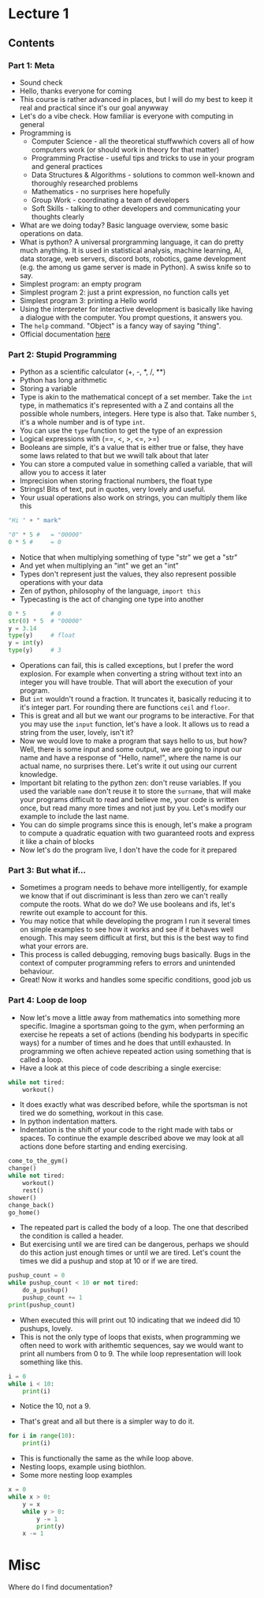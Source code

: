 # Lecture 1

## Contents

### Part 1: Meta

* Sound check
* Hello, thanks everyone for coming
* This course is rather advanced in places, but I will do my best to keep it real and practical since it's our goal anywway
* Let's do a vibe check. How familiar is everyone with computing in general
* Programming is
    * Computer Science - all the theoretical stuffwwhich covers all of how computers work (or should work in theory for that matter)
    * Programming Practise - useful tips and tricks to use in your program and general practices
    * Data Structures & Algorithms - solutions to common well-known and thoroughly researched problems
    * Mathematics - no surprises here hopefully
    * Group Work - coordinating a team of developers
    * Soft Skills - talking to other developers and communicating your thoughts clearly
* What are we doing today? Basic language overview, some basic operations on data.
* What is python? A universal prorgramming language, it can do pretty much anything. It is used in statistical analysis, machine learning, AI, data storage, web servers, discord bots, robotics, game development (e.g. the among us game server is made in Python). A swiss knife so to say.
* Simplest program: an empty program
* Simplest program 2: just a print expression, no function calls yet
* Simplest program 3: printing a Hello world
* Using the interpreter for interactive development is basically like having a dialogue with the computer. You prompt questions, it answers you.
* The `help` command. "Object" is a fancy way of saying "thing".
* Official documentation [here](./links.md)

### Part 2: Stupid Programming

* Python as a scientific calculator (+, -, *, /, **)
* Python has long arithmetic
* Storing a variable
* Type is akin to the mathematical concept of a set member. Take the `int` type, in mathematics it's represented with a Z and contains all the possible whole numbers, integers. Here type is also that. Take number `5`, it's a whole number and is of type `int`.
* You can use the `type` function to get the type of an expression
* Logical expressions with (==, <, >, <=, >=)
* Booleans are simple, it's a value that is either true or false, they have some laws related to that but we wwill talk about that later
* You can store a computed value in something called a variable, that will allow you to access it later
* Imprecision when storing fractional numbers, the float type
* Strings! Bits of text, put in quotes, very lovely and useful.
* Your usual operations also work on strings, you can multiply them like this

```py
"Hi " + " mark"

"0" * 5 #   = "00000"
0 * 5 #     = 0
```

* Notice that when multiplying something of type "str" we get a "str"
* And yet when multiplying an "int" we get an "int"
* Types don't represent just the values, they also represent possible operations with your data
* Zen of python, philosophy of the language, `import this`
* Typecasting is the act of changing one type into another

```py
0 * 5       # 0
str(0) * 5  # "00000"
y = 3.14
type(y)     # float
y = int(y)
type(y)     # 3
```

* Operations can fail, this is called exceptions, but I prefer the word
explosion. For example when converting a string without text into an integer you will have trouble. That will abort the execution of your program.
* But `int` wouldn't round a fraction. It truncates it, basically reducing it to it's integer part. For rounding there are functions `ceil` and `floor`.
* This is great and all but we want our programs to be interactive. For that you may use the `input` function, let's have a look. It allows us to read a string from the user, lovely, isn't it?
* Now we would love to make a program that says hello to us, but how? Well, there is some input and some output, we are going to input our name and have a response of "Hello, name!", where the name is our actual name, no surprises there. Let's write it out using our current knowledge.
* Important bit relating to the python zen: don't reuse variables. If you used the variable `name` don't reuse it to store the `surname`, that will make your programs difficult to read and believe me, your code is written once, but read many more times and not just by you. Let's modify our example to include the last name.
* You can do simple programs since this is enough, let's make a program to compute a quadratic equation with two guaranteed roots and express it like a chain of blocks
* Now let's do the program live, I don't have the code for it prepared

### Part 3: But what if...

* Sometimes a program needs to behave more intelligently, for example we know that if out discriminant is less than zero we can't really compute the roots. What do we do? We use booleans and ifs, let's rewrite out example to account for this. 
* You may notice that while developing the program I run it several times on simple examples to see how it works and see if it behaves well enough. This may seem difficult at first, but this is the best way to find what your errors are. 
* This process is called debugging, removing bugs basically. Bugs in the context of computer programming refers to errors and unintended behaviour.
* Great! Now it works and handles some specific conditions, good job us

### Part 4: Loop de loop

* Now let's move a little away from mathematics into something more specific. Imagine a sportsman going to the gym, when performing an exercise he repeats a set of actions (bending his bodyparts in specific ways) for a number of times and he does that untill exhausted. In programming we often achieve repeated action using something that is called a loop.
* Have a look at this piece of code describing a single exercise:
```py
while not tired:
    workout()
```
* It does exactly what was described before, while the sportsman is not tired we do something, workout in this case.
* In python indentation matters.
* Indentation is the shift of your code to the right made with tabs or spaces. To continue the example described above we may look at all actions done before
starting and ending exercising.

```py
come_to_the_gym()
change()
while not tired:
    workout()
    rest()
shower()
change_back()
go_home()
```

* The repeated part is called the body of a loop. The one that described the condition is called a header. 
* But exercising until we are tired can be dangerous, perhaps we should do this action just enough times or until we are tired. Let's count the times we did a pushup and stop at 10 or if we are tired.

```py
pushup_count = 0
while pushup_count < 10 or not tired:
    do_a_pushup()
    pushup_count += 1
print(pushup_count)
```

* When executed this will print out 10 indicating that we indeed did 10 pushups, lovely.
* This is not the only type of loops that exists, when programming we often need to work with arithemtic sequences, say we would want to print all numbers from 0 to 9. The while loop representation will look something like this.
```py
i = 0
while i < 10:
    print(i)
```
* Notice the 10, not a 9.

* That's great and all but there is a simpler way to do it.
```py
for i in range(10):
    print(i)
```
* This is functionally the same as the while loop above.
* Nesting loops, example using biothlon.
* Some more nesting loop examples
```py
x = 0
while x > 0:
    y = x
    while y > 0:
        y -= 1
        print(y)
    x -= 1 
```

# Misc

Where do I find documentation?
